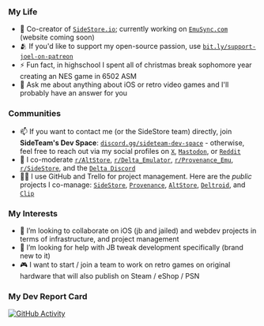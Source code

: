 ### My Life
- 🧲 Co-creator of [`SideStore.io`](https://sidestore.io); currently working on [`EmuSync.com`](https://emusync.com) (website coming soon)
- 🫂 If you'd like to support my open-source passion, use [`bit.ly/support-joel-on-patreon`](https://bit.ly/support-joellestickney-on-patreon)
- ⚡ Fun fact, in highschool I spent all of christmas break sophomore year creating an NES game in 6502 ASM
- 💬 Ask me about anything about iOS or retro video games and I'll probably have an answer for you

### Communities 
- 📫 If you want to contact me (or the SideStore team) directly, join **SideTeam's Dev Space**: [`discord.gg/sideteam-dev-space`](https://bit.ly/joelles-digital-house-discord-invite) - otherwise, feel free to reach out via my social profiles on [`X`](https://bit.ly/lonkelle-twitter), [`Mastodon`](https://bit.ly/lonkelle-mastodon), or [`Reddit`](https://bit.ly/lonkelle-reddit-profile)
- 🌱 I co-moderate [`r/AltStore`](https://bit.ly/altstore-reddit), [`r/Delta_Emulator`](https://bit.ly/delta-reddit), [`r/Provenance_Emu`](https://bit.ly/provenance-reddit), [`r/SideStore`](https://bit.ly/sidestore-reddit), and the [`Delta Discord`](https://bit.ly/altmember-delta-general-chat)
- 👩‍💼 I use GitHub and Trello for project management. Here are the *public* projects I co-manage: [`SideStore`](https://bit.ly/sidestore-board), [`Provenance`](https://bit.ly/provenance-features), [`AltStore`](https://bit.ly/altstore-features), [`Deltroid`](https://bit.ly/delta-features), and [`Clip`](https://bit.ly/clip-features)

### My Interests

- 👯 I’m looking to collaborate on iOS (jb and jailed) and webdev projects in terms of infrastructure, and project management
- 🤔 I’m looking for help with JB tweak development specifically (brand new to it)
- 🎮 I want to start / join a team to work on retro games on original hardware that will also publish on Steam / eShop / PSN

### My Dev Report Card
[![GitHub Activity](https://github-readme-stats.vercel.app/api?username=lonkelle&count_private=true&theme=dark&show_icons=true&icon_color=0BE7EE&hide_border=true)](https://github.com/anuraghazra/github-readme-stats)
<link href="mastodon.social/@lonkelle" rel="me">
